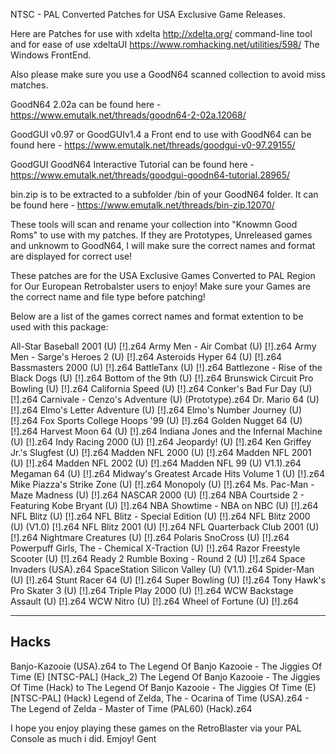 NTSC - PAL Converted Patches for USA Exclusive Game Releases.

Here are Patches for use with xdelta http://xdelta.org/ command-line tool and for ease of use xdeltaUI https://www.romhacking.net/utilities/598/ The Windows FrontEnd.

Also please make sure you use a GoodN64 scanned collection to avoid miss matches.

GoodN64 2.02a can be found here - https://www.emutalk.net/threads/goodn64-2-02a.12068/

GoodGUI v0.97 or GoodGUIv1.4 a Front end to use with GoodN64 can be found here - https://www.emutalk.net/threads/goodgui-v0-97.29155/

GoodGUI GoodN64 Interactive Tutorial can be found here - https://www.emutalk.net/threads/goodgui-goodn64-tutorial.28965/

bin.zip is to be extracted to a subfolder /bin of your GoodN64 folder. It can be found here - https://www.emutalk.net/threads/bin-zip.12070/

These tools will scan and rename your collection into "Knowmn Good Roms" to use with my patches. If they are Prototypes, Unreleased games and unknowm to GoodN64, I will make sure the correct names and format are displayed for correct use!

These patches are for the USA Exclusive Games Converted to PAL Region for Our European Retrobalster users to enjoy!
Make sure your Games are the correct name and file type before patching!

Below are a list of the games correct names and format extention to be used with this package:

All-Star Baseball 2001 (U) [!].z64
Army Men - Air Combat (U) [!].z64
Army Men - Sarge's Heroes 2 (U) [!].z64
Asteroids Hyper 64 (U) [!].z64
Bassmasters 2000 (U) [!].z64
BattleTanx (U) [!].z64
Battlezone - Rise of the Black Dogs (U) [!].z64
Bottom of the 9th (U) [!].z64
Brunswick Circuit Pro Bowling (U) [!].z64
California Speed (U) [!].z64
Conker's Bad Fur Day (U) [!].z64
Carnivale - Cenzo's Adventure (U) (Prototype).z64
Dr. Mario 64 (U) [!].z64
Elmo's Letter Adventure (U) [!].z64
Elmo's Number Journey (U) [!].z64
Fox Sports College Hoops '99 (U) [!].z64
Golden Nugget 64 (U) [!].z64
Harvest Moon 64 (U) [!].z64
Indiana Jones and the Infernal Machine (U) [!].z64
Indy Racing 2000 (U) [!].z64
Jeopardy! (U) [!].z64
Ken Griffey Jr.'s Slugfest (U) [!].z64
Madden NFL 2000 (U) [!].z64
Madden NFL 2001 (U) [!].z64
Madden NFL 2002 (U) [!].z64
Madden NFL 99 (U) V1.1).z64
Megaman 64 (U) [!].z64
Midway's Greatest Arcade Hits Volume 1 (U) [!].z64
Mike Piazza's Strike Zone (U) [!].z64
Monopoly (U) [!].z64
Ms. Pac-Man - Maze Madness (U) [!].z64
NASCAR 2000 (U) [!].z64
NBA Courtside 2 - Featuring Kobe Bryant (U) [!].z64
NBA Showtime - NBA on NBC (U) [!].z64
NFL Blitz (U) [!].z64
NFL Blitz - Special Edition (U) [!].z64
NFL Blitz 2000 (U) (V1.0) [!].z64
NFL Blitz 2001 (U) [!].z64
NFL Quarterback Club 2001 (U) [!].z64
Nightmare Creatures (U) [!].z64
Polaris SnoCross (U) [!].z64
Powerpuff Girls, The - Chemical X-Traction (U) [!].z64
Razor Freestyle Scooter (U) [!].z64
Ready 2 Rumble Boxing - Round 2 (U) [!].z64
Space Invaders (USA).z64
SpaceStation Silicon Valley (U) (V1.1).z64
Spider-Man (U) [!].z64
Stunt Racer 64 (U) [!].z64
Super Bowling (U) [!].z64
Tony Hawk's Pro Skater 3 (U) [!].z64
Triple Play 2000 (U) [!].z64
WCW Backstage Assault (U) [!].z64
WCW Nitro (U) [!].z64
Wheel of Fortune (U) [!].z64

---------------------------------
Hacks
-----

Banjo-Kazooie (USA).z64 to The Legend Of Banjo Kazooie - The Jiggies Of Time (E) [NTSC-PAL] (Hack_2)
The Legend Of Banjo Kazooie - The Jiggies Of Time (Hack) to The Legend Of Banjo Kazooie - The Jiggies Of Time (E) [NTSC-PAL] (Hack)
Legend of Zelda, The - Ocarina of Time (USA).z64 - The Legend of Zelda - Master of Time (PAL60) (Hack).z64

I hope you enjoy playing these games on the RetroBlaster via your PAL Console as much i did.
Emjoy!
Gent
